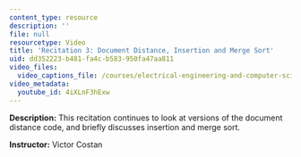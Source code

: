 ```yaml
---
content_type: resource
description: ''
file: null
resourcetype: Video
title: 'Recitation 3: Document Distance, Insertion and Merge Sort'
uid: dd352223-b481-fa4c-b583-950fa47aa811
video_files:
  video_captions_file: /courses/electrical-engineering-and-computer-science/6-006-introduction-to-algorithms-fall-2011/recitation-videos/recitation-3-document-distance-insertion-and-merge-sort/4iXLnF3hExw.vtt
video_metadata:
  youtube_id: 4iXLnF3hExw
---
```


**Description:** This recitation continues to look at versions of the document distance code, and briefly discusses insertion and merge sort.

**Instructor:** Victor Costan
